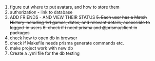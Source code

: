 1. figure out where to put avatars, and how to store them
2. authorization - link to database
3. ADD FRIENDS - AND VIEW THEIR STATUS
~~5. Each user has a Match History including 1v1 games, dates, and relevant details, accessible to logged-in users~~
~~6. check if i need prisma and @prisma/client in packages~~
7. check how to open db in browser
8. check if Makefile needs prisma generate commands etc.  
9. make project work with new db
10. Create a .yml file for the db testing
